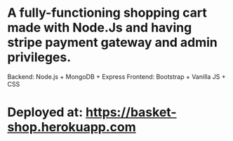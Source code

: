 # A fully-functioning shopping cart made with Node.Js and having stripe payment gateway and admin privileges.
 Backend: Node.js + MongoDB + Express
 Frontend: Bootstrap + Vanilla JS + CSS
# Deployed at: https://basket-shop.herokuapp.com

